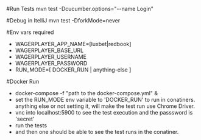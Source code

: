 #Run Tests
mvn test -Dcucumber.options="--name Login"

#Debug in ItelliJ
mvn test -DforkMode=never

#Env vars required
- WAGERPLAYER_APP_NAME=[luxbet|redbook]
- WAGERPLAYER_BASE_URL
- WAGERPLAYER_USERNAME
- WAGERPLAYER_PASSWORD
- RUN_MODE=[ DOCKER_RUN | anything-else ]

#Docker Run

- docker-compose -f "path to the docker-compose.yml"   &
- set the RUN_MODE env variable to 'DOCKER_RUN' to run in conatiners. anything else or not setting it, will make the test run use Chrome Driver.
- vnc into localhost:5900 to see the test execution and the passsword is 'secret'
- run the tests
- and then one should be able to see the test runs in the conatiner.